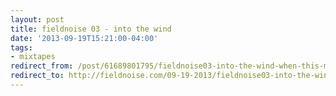 ```yaml
---
layout: post 
title: fieldnoise 03 - into the wind 
date: '2013-09-19T15:21:00-04:00' 
tags: 
- mixtapes 
redirect_from: /post/61689801795/fieldnoise03-into-the-wind-when-this-mix-was/
redirect_to: http://fieldnoise.com/09-19-2013/fieldnoise03-into-the-wind-when-this-mix-was.html
---
```



